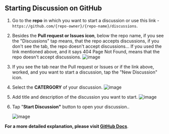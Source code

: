 ## Starting Discussion on GitHub
1. Go to the **repo** in which you want to start a discussion or use this link - `https://github.com/{repo-owner}/{repo-name}/discussions`.
2. Besides the **Pull request or Issues icon**, below the repo name, if you see the "Discussions" tap means, that the repo accepts discussions, if you don't see the tab, the repo doesn't accept discussions... If you used the link mentioned above, and it says 404 Page Not Found, means that the repo doesn't accept discussions.
   ![image](https://user-images.githubusercontent.com/84712013/169663113-99dd25e7-c3ad-4556-94a4-39d8f8caa992.png)
3. If you see the tab near the Pull request or Issues or if the link above, worked, and you want to start a discussion, tap the "New Discussion" icon.
4. Select the **CATERGORY** of your discussion.
   ![image](https://user-images.githubusercontent.com/84712013/169663148-c967bb82-0816-4689-94db-56ae05b58666.png)
5. Add title and description of the discussion you want to start.
   ![image](https://user-images.githubusercontent.com/84712013/169663162-447b0bc6-0178-4e72-adbe-8c9e5333fc6a.png)
6. Tap "**Start Discussion"** button to open your discussion..

   ![image](https://user-images.githubusercontent.com/84712013/169655611-ad180328-ae36-4418-bb2e-acdab4126e74.png)


**For a more detailed explanation, please visit [GitHub Docs](https://docs.github.com/en/discussions/quickstart#Creating-a-new-discusssion)**.


